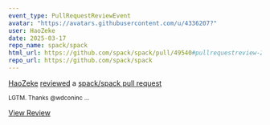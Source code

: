 ```yaml
---
event_type: PullRequestReviewEvent
avatar: "https://avatars.githubusercontent.com/u/4336207?"
user: HaoZeke
date: 2025-03-17
repo_name: spack/spack
html_url: https://github.com/spack/spack/pull/49540#pullrequestreview-2691641172
repo_url: https://github.com/spack/spack
---
```


<a href='https://github.com/HaoZeke' target='_blank'>HaoZeke</a> <a href='https://github.com/spack/spack/pull/49540#pullrequestreview-2691641172' target='_blank'>reviewed</a> a <a href='https://github.com/spack/spack/pull/49540' target='_blank'>spack/spack pull request</a>

<small>LGTM. Thanks @wdconinc ...</small>

<a href='https://github.com/spack/spack/pull/49540#pullrequestreview-2691641172' target='_blank'>View Review</a>